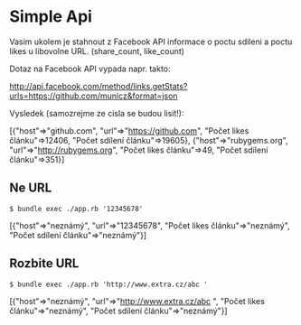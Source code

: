 # Simple Api

Vasim ukolem je stahnout z Facebook API informace o poctu sdileni a poctu likes
u libovolne URL. (share_count, like_count)

Dotaz na Facebook API vypada napr. takto:

http://api.facebook.com/method/links.getStats?urls=https://github.com/municz&format=json

Vysledek (samozrejme ze cisla se budou lisit!):

[{"host"=>"github.com",
  "url"=>"https://github.com",
  "Počet likes článku"=>12406,
  "Počet sdílení článku"=>19605},
 {"host"=>"rubygems.org",
  "url"=>"http://rubygems.org",
  "Počet likes článku"=>49,
  "Počet sdílení článku"=>351}]

## Ne URL
```
$ bundle exec ./app.rb '12345678'
```
[{"host"=>"neznámý",
  "url"=>"12345678",
  "Počet likes článku"=>"neznámý",
  "Počet sdílení článku"=>"neznámý"}]

## Rozbite URL
```
$ bundle exec ./app.rb 'http://www.extra.cz/abc '
```
[{"host"=>"neznámý",
  "url"=>"http://www.extra.cz/abc ",
  "Počet likes článku"=>"neznámý",
  "Počet sdílení článku"=>"neznámý"}]

